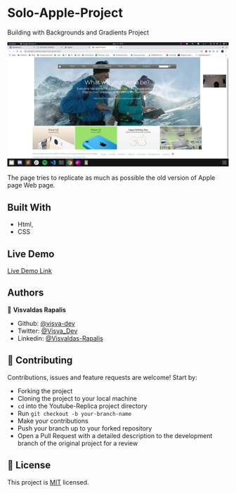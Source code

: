 # Solo-Apple-Project

Building with Backgrounds and Gradients Project

![screenshot](./images/GvtAbDl.jpg)

The page tries to replicate as much as possible the old version of Apple page Web page.

## Built With

- Html,
- CSS

## Live Demo

[Live Demo Link](https://rawcdn.githack.com/visva-dev/Solo-Apple-Project/6a8a9ad4537f080da647ae7fbd5ba913bacd8a13/index.html)

## Authors

👤 **Visvaldas Rapalis**

- Github: [@visva-dev](https://github.com/visva-dev)
- Twitter: [@Visva_Dev](https://twitter.com/Visva_Dev)
- Linkedin: [@Visvaldas-Rapalis](https://www.linkedin.com/in/visvaldas-rapalis-009797b9/)

## 🤝 Contributing

Contributions, issues and feature requests are welcome! Start by:

- Forking the project
- Cloning the project to your local machine
- `cd` into the Youtube-Replica project directory
- Run `git checkout -b your-branch-name`
- Make your contributions
- Push your branch up to your forked repository
- Open a Pull Request with a detailed description to the development branch of the original project for a review

## 📝 License

This project is [MIT](https://opensource.org/licenses/MIT) licensed.
